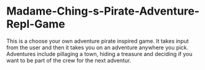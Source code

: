 # Madame-Ching-s-Pirate-Adventure-Repl-Game

This is a choose your own adventure pirate inspired game. 
It takes input from the user and then it takes you on an adventure anywhere you pick.
 Adventures include pillaging a town, hiding a treasure and deciding if you want to 
be part of the crew for the next adventur.
